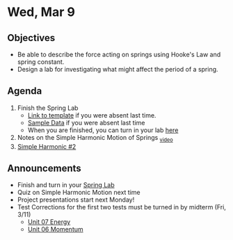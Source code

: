 Wed, Mar 9
=================== 
  
Objectives  
------------  
- Be able to describe the force acting on springs using Hooke's Law and spring constant.
- Design a lab for investigating what might affect the period of a spring.

Agenda    
---------    

1. Finish the Spring Lab
	- [Link to template][temp] if you were absent last time.
	-  [Sample Data][share] if you were absent last time
	- When you are finished, you can turn in your lab [here][turnin]
2. Notes on the Simple Harmonic Motion of Springs <sub>[video](https://avon.schoology.com/course/5138386979/materials/gp/5748156647)</sub>
3. [Simple Harmonic #2](https://avon.schoology.com/course/5138386979/materials/gp/5748159809)

Announcements 
-------------  
- Finish and turn in your [Spring Lab][turnin]
- Quiz on Simple Harmonic Motion next time
- Project presentations start next Monday!
- Test Corrections for the first two tests must be turned in by midterm (Fri, 3/11)
	- [Unit 07 Energy](https://avon.schoology.com/assignment/5656214362/)
	- [Unit 06 Momentum](https://avon.schoology.com/assignment/5574857809/)


[pend]: https://avon.schoology.com/assignment/5690527389/info
[temp]: https://avon.schoology.com/course/5138386979/materials/gp/5736808063
[k]: https://avon.schoology.com/course/5138386979/materials/gp/5743145081
[share]: https://avon.schoology.com/course/5138386979/materials/discussion/view/5736829268
[turnin]: https://avon.schoology.com/assignment/5743142469/
<!--stackedit_data:
eyJoaXN0b3J5IjpbMTg4MTUzMjU0NCw4Nzk4MDY0MzcsLTg1ND
E3OTAwNCwxNDQ2NjY2OTU4LC0zMzk1NTYyNDAsLTc3NDg3MTgx
NiwtOTc4MTQ3MzQzLC0yMTQwNzIzNzEsLTU1NzIxMzY2NywzNz
k2MTI5NzgsMjAxMzAyMTM4Nyw2OTA3MTgxMCwxODc4Njc5NjE2
LDE0MjY1MDc2OTksLTIxMjM3OTg1NTMsMjU0MDE2MjUsLTEzND
Y0NzYzNTksMTYxNzMxMjMxNywzNDczNzI3MzgsLTY5ODUyNDEx
Ml19
-->